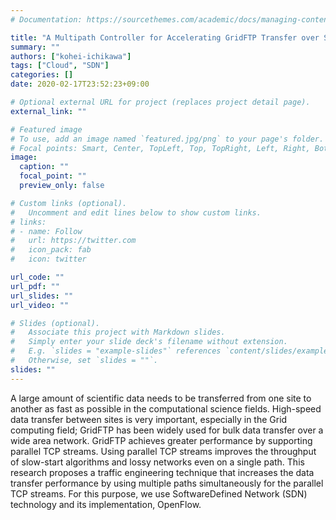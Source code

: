 ```yaml
---
# Documentation: https://sourcethemes.com/academic/docs/managing-content/

title: "A Multipath Controller for Accelerating GridFTP Transfer over SDN"
summary: ""
authors: ["kohei-ichikawa"]
tags: ["Cloud", "SDN"]
categories: []
date: 2020-02-17T23:52:23+09:00

# Optional external URL for project (replaces project detail page).
external_link: ""

# Featured image
# To use, add an image named `featured.jpg/png` to your page's folder.
# Focal points: Smart, Center, TopLeft, Top, TopRight, Left, Right, BottomLeft, Bottom, BottomRight.
image:
  caption: ""
  focal_point: ""
  preview_only: false

# Custom links (optional).
#   Uncomment and edit lines below to show custom links.
# links:
# - name: Follow
#   url: https://twitter.com
#   icon_pack: fab
#   icon: twitter

url_code: ""
url_pdf: ""
url_slides: ""
url_video: ""

# Slides (optional).
#   Associate this project with Markdown slides.
#   Simply enter your slide deck's filename without extension.
#   E.g. `slides = "example-slides"` references `content/slides/example-slides.md`.
#   Otherwise, set `slides = ""`.
slides: ""
---
```


A large amount of scientific data needs to be transferred from one site to another as fast as possible in the computational science fields. High-speed data transfer between sites is very important, especially in the Grid computing field; GridFTP has been widely used for bulk data transfer over a wide area network. GridFTP achieves greater performance by supporting parallel TCP streams. Using parallel TCP streams improves the throughput of slow-start algorithms and lossy networks even on a single path. This research proposes a traffic engineering technique that increases the data transfer performance by using multiple paths simultaneously for the parallel TCP streams. For this purpose, we use SoftwareDefined Network (SDN) technology and its implementation, OpenFlow.

